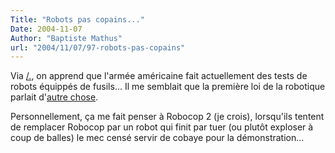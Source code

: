 ```yaml
---
Title: "Robots pas copains..."
Date: 2004-11-07
Author: "Baptiste Mathus"
url: "2004/11/07/97-robots-pas-copains"
---
```




Via [/.](http://slashdot.org/article.pl?sid=04/11/06/1615202), on
apprend que l'armée américaine fait actuellement des tests de robots
équippés de fusils... Il me semblait que la première loi de la robotique
parlait d'[autre
chose](http://perso.wanadoo.fr/monot.jc/index.htm#/monot.jc/themes/robotloi.htm).

Personnellement, ça me fait penser à Robocop 2 (je crois), lorsqu'ils
tentent de remplacer Robocop par un robot qui finit par tuer (ou plutôt
exploser à coup de balles) le mec censé servir de cobaye pour la
démonstration...

